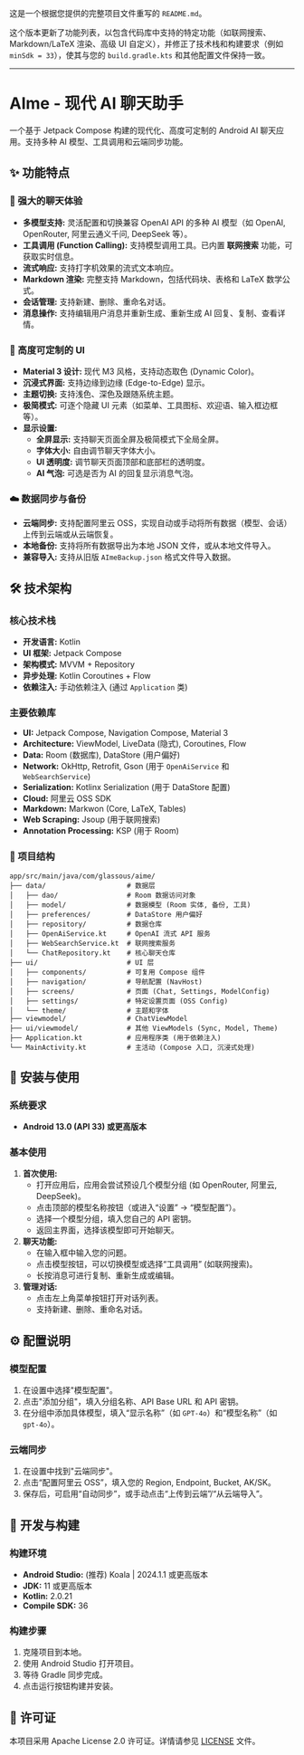 这是一个根据您提供的完整项目文件重写的 `README.md`。

这个版本更新了功能列表，以包含代码库中支持的特定功能（如联网搜索、Markdown/LaTeX 渲染、高级 UI 自定义），并修正了技术栈和构建要求（例如 `minSdk = 33`），使其与您的 `build.gradle.kts` 和其他配置文件保持一致。

-----

# AIme - 现代 AI 聊天助手

一个基于 Jetpack Compose 构建的现代化、高度可定制的 Android AI 聊天应用。支持多种 AI 模型、工具调用和云端同步功能。

## ✨ 功能特点

### 🤖 强大的聊天体验

  * **多模型支持:** 灵活配置和切换兼容 OpenAI API 的多种 AI 模型（如 OpenAI, OpenRouter, 阿里云通义千问, DeepSeek 等）。
  * **工具调用 (Function Calling):** 支持模型调用工具。已内置 **联网搜索** 功能，可获取实时信息。
  * **流式响应:** 支持打字机效果的流式文本响应。
  * **Markdown 渲染:** 完整支持 Markdown，包括代码块、表格和 LaTeX 数学公式。
  * **会话管理:** 支持新建、删除、重命名对话。
  * **消息操作:** 支持编辑用户消息并重新生成、重新生成 AI 回复、复制、查看详情。

### 🎨 高度可定制的 UI

  * **Material 3 设计:** 现代 M3 风格，支持动态取色 (Dynamic Color)。
  * **沉浸式界面:** 支持边缘到边缘 (Edge-to-Edge) 显示。
  * **主题切换:** 支持浅色、深色及跟随系统主题。
  * **极简模式:** 可逐个隐藏 UI 元素（如菜单、工具图标、欢迎语、输入框边框等）。
  * **显示设置:**
      * **全屏显示:** 支持聊天页面全屏及极简模式下全局全屏。
      * **字体大小:** 自由调节聊天字体大小。
      * **UI 透明度:** 调节聊天页面顶部和底部栏的透明度。
      * **AI 气泡:** 可选是否为 AI 的回复显示消息气泡。

### ☁️ 数据同步与备份

  * **云端同步:** 支持配置阿里云 OSS，实现自动或手动将所有数据（模型、会话）上传到云端或从云端恢复。
  * **本地备份:** 支持将所有数据导出为本地 JSON 文件，或从本地文件导入。
  * **兼容导入:** 支持从旧版 `AImeBackup.json` 格式文件导入数据。

## 🛠️ 技术架构

### 核心技术栈

  * **开发语言:** Kotlin
  * **UI 框架:** Jetpack Compose
  * **架构模式:** MVVM + Repository
  * **异步处理:** Kotlin Coroutines + Flow
  * **依赖注入:** 手动依赖注入 (通过 `Application` 类)

### 主要依赖库

  * **UI:** Jetpack Compose, Navigation Compose, Material 3
  * **Architecture:** ViewModel, LiveData (隐式), Coroutines, Flow
  * **Data:** Room (数据库), DataStore (用户偏好)
  * **Network:** OkHttp, Retrofit, Gson (用于 `OpenAiService` 和 `WebSearchService`)
  * **Serialization:** Kotlinx Serialization (用于 DataStore 配置)
  * **Cloud:** 阿里云 OSS SDK
  * **Markdown:** Markwon (Core, LaTeX, Tables)
  * **Web Scraping:** Jsoup (用于联网搜索)
  * **Annotation Processing:** KSP (用于 Room)

### 📂 项目结构

```
app/src/main/java/com/glassous/aime/
├── data/                    # 数据层
│   ├── dao/                 # Room 数据访问对象
│   ├── model/               # 数据模型 (Room 实体, 备份, 工具)
│   ├── preferences/         # DataStore 用户偏好
│   ├── repository/          # 数据仓库
│   ├── OpenAiService.kt     # OpenAI 流式 API 服务
│   ├── WebSearchService.kt  # 联网搜索服务
│   └── ChatRepository.kt    # 核心聊天仓库
├── ui/                      # UI 层
│   ├── components/          # 可复用 Compose 组件
│   ├── navigation/          # 导航配置 (NavHost)
│   ├── screens/             # 页面 (Chat, Settings, ModelConfig)
│   ├── settings/            # 特定设置页面 (OSS Config)
│   └── theme/               # 主题和字体
├── viewmodel/               # ChatViewModel
├── ui/viewmodel/            # 其他 ViewModels (Sync, Model, Theme)
├── Application.kt           # 应用程序类 (用于依赖注入)
└── MainActivity.kt          # 主活动 (Compose 入口, 沉浸式处理)
```

## 🚀 安装与使用

### 系统要求

  * **Android 13.0 (API 33) 或更高版本**

### 基本使用

1.  **首次使用:**
      * 打开应用后，应用会尝试预设几个模型分组 (如 OpenRouter, 阿里云, DeepSeek)。
      * 点击顶部的模型名称按钮（或进入“设置” -\> “模型配置”）。
      * 选择一个模型分组，填入您自己的 API 密钥。
      * 返回主界面，选择该模型即可开始聊天。
2.  **聊天功能:**
      * 在输入框中输入您的问题。
      * 点击模型按钮，可以切换模型或选择“工具调用” (如联网搜索)。
      * 长按消息可进行复制、重新生成或编辑。
3.  **管理对话:**
      * 点击左上角菜单按钮打开对话列表。
      * 支持新建、删除、重命名对话。

## ⚙️ 配置说明

### 模型配置

1.  在设置中选择"模型配置"。
2.  点击"添加分组"，填入分组名称、API Base URL 和 API 密钥。
3.  在分组中添加具体模型，填入“显示名称”（如 `GPT-4o`）和“模型名称”（如 `gpt-4o`）。

### 云端同步

1.  在设置中找到"云端同步"。
2.  点击“配置阿里云 OSS”，填入您的 Region, Endpoint, Bucket, AK/SK。
3.  保存后，可启用“自动同步”，或手动点击“上传到云端”/“从云端导入”。

## 🔧 开发与构建

### 构建环境

  * **Android Studio:** (推荐) Koala | 2024.1.1 或更高版本
  * **JDK:** 11 或更高版本
  * **Kotlin:** 2.0.21
  * **Compile SDK:** 36

### 构建步骤

1.  克隆项目到本地。
2.  使用 Android Studio 打开项目。
3.  等待 Gradle 同步完成。
4.  点击运行按钮构建并安装。

## 📄 许可证

本项目采用 Apache License 2.0 许可证。详情请参见 [LICENSE](https://www.google.com/search?q=LICENSE) 文件。